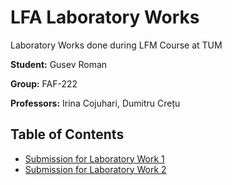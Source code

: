# LFA Laboratory Works
Laboratory Works done during LFM Course at TUM

**Student:** Gusev Roman

**Group:** FAF-222

**Professors:** Irina Cojuhari, Dumitru Crețu

## Table of Contents
- [Submission for Laboratory Work 1](Laboratory-Work-1-Grammar-Finite-Automaton)
- [Submission for Laboratory Work 2](Laboratory-Work-2-Conversion-NFA-2-DFA)